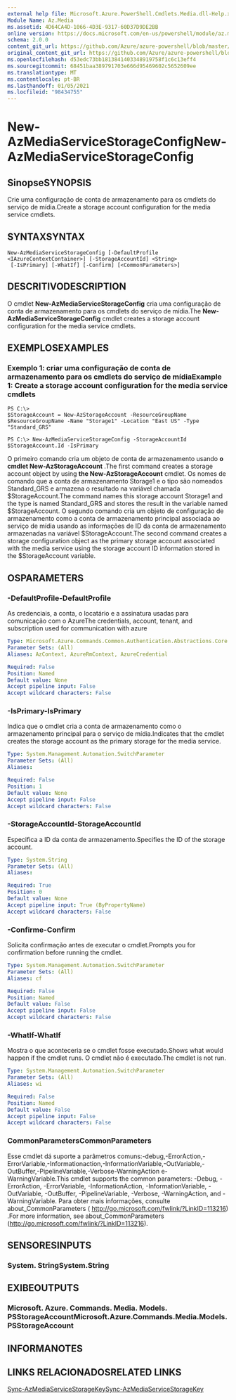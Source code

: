 ```yaml
---
external help file: Microsoft.Azure.PowerShell.Cmdlets.Media.dll-Help.xml
Module Name: Az.Media
ms.assetid: 4D64CA4D-1066-4D3E-9317-60D37D9DE2BB
online version: https://docs.microsoft.com/en-us/powershell/module/az.media/new-azmediaservicestorageconfig
schema: 2.0.0
content_git_url: https://github.com/Azure/azure-powershell/blob/master/src/Media/Media/help/New-AzMediaServiceStorageConfig.md
original_content_git_url: https://github.com/Azure/azure-powershell/blob/master/src/Media/Media/help/New-AzMediaServiceStorageConfig.md
ms.openlocfilehash: d53edc73bb1813841403348919758f1c6c13eff4
ms.sourcegitcommit: 68451baa389791703e666d95469602c5652609ee
ms.translationtype: MT
ms.contentlocale: pt-BR
ms.lasthandoff: 01/05/2021
ms.locfileid: "98434755"
---
```

# <span data-ttu-id="8b2bf-101">New-AzMediaServiceStorageConfig</span><span class="sxs-lookup"><span data-stu-id="8b2bf-101">New-AzMediaServiceStorageConfig</span></span>

## <span data-ttu-id="8b2bf-102">Sinopse</span><span class="sxs-lookup"><span data-stu-id="8b2bf-102">SYNOPSIS</span></span>
<span data-ttu-id="8b2bf-103">Crie uma configuração de conta de armazenamento para os cmdlets do serviço de mídia.</span><span class="sxs-lookup"><span data-stu-id="8b2bf-103">Create a storage account configuration for the media service cmdlets.</span></span>

## <span data-ttu-id="8b2bf-104">SYNTAX</span><span class="sxs-lookup"><span data-stu-id="8b2bf-104">SYNTAX</span></span>

```
New-AzMediaServiceStorageConfig [-DefaultProfile <IAzureContextContainer>] [-StorageAccountId] <String>
 [-IsPrimary] [-WhatIf] [-Confirm] [<CommonParameters>]
```

## <span data-ttu-id="8b2bf-105">DESCRITIVO</span><span class="sxs-lookup"><span data-stu-id="8b2bf-105">DESCRIPTION</span></span>
<span data-ttu-id="8b2bf-106">O cmdlet **New-AzMediaServiceStorageConfig** cria uma configuração de conta de armazenamento para os cmdlets do serviço de mídia.</span><span class="sxs-lookup"><span data-stu-id="8b2bf-106">The **New-AzMediaServiceStorageConfig** cmdlet creates a storage account configuration for the media service cmdlets.</span></span>

## <span data-ttu-id="8b2bf-107">EXEMPLOS</span><span class="sxs-lookup"><span data-stu-id="8b2bf-107">EXAMPLES</span></span>

### <span data-ttu-id="8b2bf-108">Exemplo 1: criar uma configuração de conta de armazenamento para os cmdlets do serviço de mídia</span><span class="sxs-lookup"><span data-stu-id="8b2bf-108">Example 1: Create a storage account configuration for the media service cmdlets</span></span>
```
PS C:\>
$StorageAccount = New-AzStorageAccount -ResourceGroupName $ResourceGroupName -Name "Storage1" -Location "East US" -Type "Standard_GRS"

PS C:\> New-AzMediaServiceStorageConfig -StorageAccountId $StorageAccount.Id -IsPrimary
```

<span data-ttu-id="8b2bf-109">O primeiro comando cria um objeto de conta de armazenamento usando **o cmdlet New-AzStorageAccount** .</span><span class="sxs-lookup"><span data-stu-id="8b2bf-109">The first command creates a storage account object by using **the New-AzStorageAccount** cmdlet.</span></span>
<span data-ttu-id="8b2bf-110">Os nomes de comando que a conta de armazenamento Storage1 e o tipo são nomeados Standard_GRS e armazena o resultado na variável chamada $StorageAccount.</span><span class="sxs-lookup"><span data-stu-id="8b2bf-110">The command names this storage account Storage1 and the type is named Standard_GRS and stores the result in the variable named $StorageAccount.</span></span>
<span data-ttu-id="8b2bf-111">O segundo comando cria um objeto de configuração de armazenamento como a conta de armazenamento principal associada ao serviço de mídia usando as informações de ID da conta de armazenamento armazenadas na variável $StorageAccount.</span><span class="sxs-lookup"><span data-stu-id="8b2bf-111">The second command creates a storage configuration object as the primary storage account associated with the media service using the storage account ID information stored in the $StorageAccount variable.</span></span>

## <span data-ttu-id="8b2bf-112">OS</span><span class="sxs-lookup"><span data-stu-id="8b2bf-112">PARAMETERS</span></span>

### <span data-ttu-id="8b2bf-113">-DefaultProfile</span><span class="sxs-lookup"><span data-stu-id="8b2bf-113">-DefaultProfile</span></span>
<span data-ttu-id="8b2bf-114">As credenciais, a conta, o locatário e a assinatura usadas para comunicação com o Azure</span><span class="sxs-lookup"><span data-stu-id="8b2bf-114">The credentials, account, tenant, and subscription used for communication with azure</span></span>

```yaml
Type: Microsoft.Azure.Commands.Common.Authentication.Abstractions.Core.IAzureContextContainer
Parameter Sets: (All)
Aliases: AzContext, AzureRmContext, AzureCredential

Required: False
Position: Named
Default value: None
Accept pipeline input: False
Accept wildcard characters: False
```

### <span data-ttu-id="8b2bf-115">-IsPrimary</span><span class="sxs-lookup"><span data-stu-id="8b2bf-115">-IsPrimary</span></span>
<span data-ttu-id="8b2bf-116">Indica que o cmdlet cria a conta de armazenamento como o armazenamento principal para o serviço de mídia.</span><span class="sxs-lookup"><span data-stu-id="8b2bf-116">Indicates that the cmdlet creates the storage account as the primary storage for the media service.</span></span>

```yaml
Type: System.Management.Automation.SwitchParameter
Parameter Sets: (All)
Aliases:

Required: False
Position: 1
Default value: None
Accept pipeline input: False
Accept wildcard characters: False
```

### <span data-ttu-id="8b2bf-117">-StorageAccountId</span><span class="sxs-lookup"><span data-stu-id="8b2bf-117">-StorageAccountId</span></span>
<span data-ttu-id="8b2bf-118">Especifica a ID da conta de armazenamento.</span><span class="sxs-lookup"><span data-stu-id="8b2bf-118">Specifies the ID of the storage account.</span></span>

```yaml
Type: System.String
Parameter Sets: (All)
Aliases:

Required: True
Position: 0
Default value: None
Accept pipeline input: True (ByPropertyName)
Accept wildcard characters: False
```

### <span data-ttu-id="8b2bf-119">-Confirme</span><span class="sxs-lookup"><span data-stu-id="8b2bf-119">-Confirm</span></span>
<span data-ttu-id="8b2bf-120">Solicita confirmação antes de executar o cmdlet.</span><span class="sxs-lookup"><span data-stu-id="8b2bf-120">Prompts you for confirmation before running the cmdlet.</span></span>

```yaml
Type: System.Management.Automation.SwitchParameter
Parameter Sets: (All)
Aliases: cf

Required: False
Position: Named
Default value: False
Accept pipeline input: False
Accept wildcard characters: False
```

### <span data-ttu-id="8b2bf-121">-WhatIf</span><span class="sxs-lookup"><span data-stu-id="8b2bf-121">-WhatIf</span></span>
<span data-ttu-id="8b2bf-122">Mostra o que aconteceria se o cmdlet fosse executado.</span><span class="sxs-lookup"><span data-stu-id="8b2bf-122">Shows what would happen if the cmdlet runs.</span></span>
<span data-ttu-id="8b2bf-123">O cmdlet não é executado.</span><span class="sxs-lookup"><span data-stu-id="8b2bf-123">The cmdlet is not run.</span></span>

```yaml
Type: System.Management.Automation.SwitchParameter
Parameter Sets: (All)
Aliases: wi

Required: False
Position: Named
Default value: False
Accept pipeline input: False
Accept wildcard characters: False
```

### <span data-ttu-id="8b2bf-124">CommonParameters</span><span class="sxs-lookup"><span data-stu-id="8b2bf-124">CommonParameters</span></span>
<span data-ttu-id="8b2bf-125">Esse cmdlet dá suporte a parâmetros comuns:-debug,-ErrorAction,-ErrorVariable,-Informationaction,-InformationVariable,-OutVariable,-OutBuffer,-PipelineVariable,-Verbose-WarningAction e-WarningVariable.</span><span class="sxs-lookup"><span data-stu-id="8b2bf-125">This cmdlet supports the common parameters: -Debug, -ErrorAction, -ErrorVariable, -InformationAction, -InformationVariable, -OutVariable, -OutBuffer, -PipelineVariable, -Verbose, -WarningAction, and -WarningVariable.</span></span> <span data-ttu-id="8b2bf-126">Para obter mais informações, consulte about_CommonParameters ( http://go.microsoft.com/fwlink/?LinkID=113216) .</span><span class="sxs-lookup"><span data-stu-id="8b2bf-126">For more information, see about_CommonParameters (http://go.microsoft.com/fwlink/?LinkID=113216).</span></span>

## <span data-ttu-id="8b2bf-127">SENSORES</span><span class="sxs-lookup"><span data-stu-id="8b2bf-127">INPUTS</span></span>

### <span data-ttu-id="8b2bf-128">System. String</span><span class="sxs-lookup"><span data-stu-id="8b2bf-128">System.String</span></span>

## <span data-ttu-id="8b2bf-129">EXIBE</span><span class="sxs-lookup"><span data-stu-id="8b2bf-129">OUTPUTS</span></span>

### <span data-ttu-id="8b2bf-130">Microsoft. Azure. Commands. Media. Models. PSStorageAccount</span><span class="sxs-lookup"><span data-stu-id="8b2bf-130">Microsoft.Azure.Commands.Media.Models.PSStorageAccount</span></span>

## <span data-ttu-id="8b2bf-131">INFORMA</span><span class="sxs-lookup"><span data-stu-id="8b2bf-131">NOTES</span></span>

## <span data-ttu-id="8b2bf-132">LINKS RELACIONADOS</span><span class="sxs-lookup"><span data-stu-id="8b2bf-132">RELATED LINKS</span></span>

[<span data-ttu-id="8b2bf-133">Sync-AzMediaServiceStorageKey</span><span class="sxs-lookup"><span data-stu-id="8b2bf-133">Sync-AzMediaServiceStorageKey</span></span>](./Sync-AzMediaServiceStorageKey.md)


